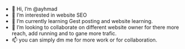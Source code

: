 - 👋 Hi, I’m @ayhmad
- 👀 I’m interested in website SEO
- 🌱 I’m currently learning Gest posting and website learning.
- 💞️ I’m looking to collaborate on different website owner for there more reach, add running and to gane more trafic.
- 📫 you can simply dm me for more work or for collaboration.

<!---
ayhmad/ayhmad is a ✨ special ✨ repository because its `README.md` (this file) appears on your GitHub profile.
You can click the Preview link to take a look at your changes.
--->
